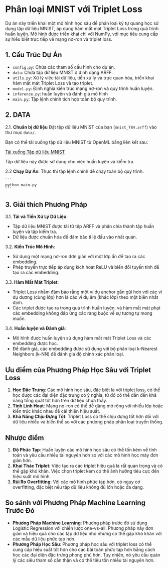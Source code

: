 # Phân loại MNIST với Triplet Loss

Dự án này triển khai một mô hình học sâu để phân loại ký tự quang học sử dụng tập dữ liệu MNIST, áp dụng hàm mất mát Triplet Loss trong quá trình huấn luyện. Mô hình được triển khai chỉ với NumPy, với mục tiêu cung cấp sự hiểu biết trực tiếp về mạng nơ-ron và triplet loss.
## 1. Cấu Trúc Dự Án
- `config.py`: Chứa các tham số cấu hình cho dự án.
- `data`: Chứa tập dữ liệu MNIST ở định dạng ARFF.
- `utils.py`: Xử lý việc tải dữ liệu, tiền xử lý và trực quan hóa, triển khai hàm mất mát Triplet Loss và tạo triplet.
- `model.py`: Định nghĩa kiến trúc mạng nơ-ron và quy trình huấn luyện.
- `inference.py`: huấn luyện và đánh giá mô hình
- `main.py`: Tập lệnh chính tích hợp toàn bộ quy trình.
## 2. DATA
2.1. **Chuẩn bị dữ liệu** Đặt tệp dữ liệu MNIST của bạn (`mnist_784.arff`) vào thư mục `data/`.

Bạn có thể tải xuống tập dữ liệu MNIST từ OpenML bằng liên kết sau:

[Tải xuống Tập dữ liệu MNIST](https://www.openml.org/search?type=data&sort=runs&id=554&status=active)

Tập dữ liệu này được sử dụng cho việc huấn luyện và kiểm tra.

2.2 **Chạy Dự Án**: Thực thi tập lệnh chính để chạy toàn bộ quy trình.

    ```
    python main.py
    ```

## 3. Giải thích Phương Pháp

3.1. **Tải và Tiền Xử Lý Dữ Liệu**:
   - Tập dữ liệu MNIST được tải từ tệp ARFF và phân chia thành tập huấn luyện và tập kiểm tra.
   - Dữ liệu được chuẩn hóa để đảm bảo tỉ lệ đầu vào nhất quán.

3.2. **Kiến Trúc Mô Hình**:
   - Sử dụng một mạng nơ-ron đơn giản với một lớp ẩn để tạo ra các embedding.
   - Phép truyền trực tiếp áp dụng kích hoạt ReLU và biến đổi tuyến tính để tạo ra các embedding.

3.3. **Hàm Mất Mát Triplet**:
   - Triplet Loss nhằm đảm bảo rằng một ví dụ anchor gần gũi hơn với các ví dụ dương (cùng lớp) hơn là các ví dụ âm (khác lớp) theo một biên nhất định.
   - Các triplet được tạo ra trong quá trình huấn luyện, và hàm mất mát phạt các embedding không đáp ứng các ràng buộc về sự tương tự mong muốn.

3.4. **Huấn luyện và Đánh giá**:
   - Mô hình được huấn luyện sử dụng hàm mất mát Triplet Loss và các embedding được học.
   - Để đánh giá, các embedding được sử dụng với bộ phân loại k-Nearest Neighbors (k-NN) để đánh giá độ chính xác phân loại.

## Ưu điểm của Phương Pháp Học Sâu với Triplet Loss

1. **Học Đặc Trưng**: Các mô hình học sâu, đặc biệt là với triplet loss, có thể học được các đại diện đặc trưng có ý nghĩa, từ đó có thể dẫn đến khả năng tổng quát tốt hơn trên dữ liệu chưa thấy.
2. **Tính Linh Hoạt**: Mạng nơ-ron có thể dễ dàng mở rộng với nhiều lớp hoặc kiến trúc khác nhau để cải thiện hiệu suất.
3. **Khả Năng Chịu Đựng Tốt**: Triplet Loss có thể chịu đựng tốt hơn đối với dữ liệu nhiễu và biến thể so với các phương pháp phân loại truyền thống.

## Nhược điểm

1. **Độ Phức Tạp**: Huấn luyện các mô hình học sâu có thể tốn kém về tính toán và yêu cầu nhiều tài nguyên hơn so với các mô hình học máy đơn giản hơn.
2. **Khai Thác Triplet**: Việc tạo ra các triplet hiệu quả là rất quan trọng và có thể gặp khó khăn. Việc chọn triplet kém có thể ảnh hưởng tiêu cực đến hiệu suất mô hình.
3. **Rủi Ro Overfitting**: Với các mô hình phức tạp hơn, có nguy cơ overfitting, đặc biệt nếu tập dữ liệu không đủ lớn hoặc đa dạng.

## So sánh với Phương Pháp Machine Learning Trước Đó

- **Phương Pháp Machine Learning**: Phương pháp trước đó sử dụng Logistic Regression với chiến lược one-vs-all. Phương pháp này đơn giản và hiệu quả cho các tập dữ liệu nhỏ nhưng có thể gặp khó khăn với các mẫu dữ liệu phức tạp hơn.
- **Phương Pháp Học Sâu**: Phương pháp học sâu với triplet loss có thể cung cấp hiệu suất tốt hơn cho các bài toán phức tạp hơn bằng cách học các đại diện đặc trưng phong phú hơn. Tuy nhiên, nó yêu cầu quản lý các siêu tham số cẩn thận và có thể tiêu tốn nhiều tài nguyên hơn.
